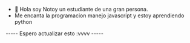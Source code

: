 - 👋 Hola soy Notoy un estudiante de una gran persona.
- Me encanta la programacion manejo javascript y estoy aprendiendo python

----- Espero actualizar esto :vvvv -----
